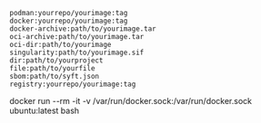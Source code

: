 ```
podman:yourrepo/yourimage:tag
docker:yourrepo/yourimage:tag
docker-archive:path/to/yourimage.tar
oci-archive:path/to/yourimage.tar
oci-dir:path/to/yourimage
singularity:path/to/yourimage.sif
dir:path/to/yourproject
file:path/to/yourfile
sbom:path/to/syft.json
registry:yourrepo/yourimage:tag
```

docker run --rm -it -v /var/run/docker.sock:/var/run/docker.sock ubuntu:latest bash
